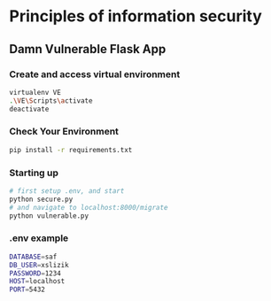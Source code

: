 #  Principles of information security 
## Damn Vulnerable Flask App 

### Create and access virtual environment
```bash
virtualenv VE
.\VE\Scripts\activate
deactivate
```

### Check Your Environment
```bash
pip install -r requirements.txt
```

### Starting up
```bash
# first setup .env, and start
python secure.py
# and navigate to localhost:8000/migrate 
python vulnerable.py
```

### .env example
```bash
DATABASE=saf
DB_USER=xslizik
PASSWORD=1234
HOST=localhost
PORT=5432
```